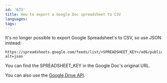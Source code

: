 ```yaml
---
id: '673'
title: How to export a Google Doc spreadsheet to CSV
languages:
tags:
---
```

It's no longer possible to export Google Spreadsheet's to CSV, so use JSON instead:


```
https://spreadsheets.google.com/feeds/list/<SPREADSHEET_KEY>/od6/public/values?alt=json
```
    

You can find the SPREADSHEET\_KEY in the Google Doc's original URL.

You can also use the [Google Drive API](http://www.nczonline.net/blog/2014/03/04/accessing-google-spreadsheets-from-node-js/).

